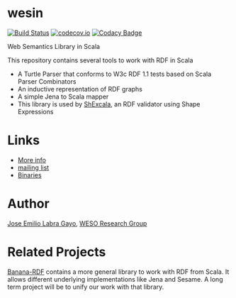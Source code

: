 wesin
=====
[![Build Status](https://travis-ci.org/labra/wesin.svg?branch=master)](https://travis-ci.org/labra/wesin)
[![codecov.io](http://codecov.io/github/labra/wesin/coverage.svg?branch=master)](http://codecov.io/github/labra/wesin?branch=master)
[![Codacy Badge](https://api.codacy.com/project/badge/grade/fdf40e9cabb54819ba3b92094539d27c)](https://www.codacy.com/app/jelabra/wesin)


Web Semantics Library in Scala

This repository contains several tools to work with RDF in Scala

* A Turtle Parser that conforms to W3c RDF 1.1 tests based on Scala Parser Combinators
* An inductive representation of RDF graphs
* A simple Jena to Scala mapper
* This library is used by [ShExcala](http://labra.github.io/shexcala), an RDF validator using Shape Expressions 

Links
=====

* [More info](http://labra.github.io/wesin)
* [mailing list](https://groups.google.com/forum/?hl=en&fromgroups#!forum/wesin) 
* [Binaries](https://bintray.com/weso/weso-releases/wesin/view)

Author
======

[Jose Emilio Labra Gayo](http://www.di.uniovi.es/~labra), [WESO Research Group](http://www.weso.es)

Related Projects
================

[Banana-RDF](https://github.com/w3c/banana-rdf) contains a more general library to work with RDF from Scala. 
It allows different underlying implementations like Jena and Sesame. 
A long term project will be to unify our work with that library.  
